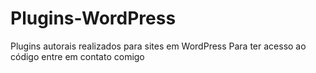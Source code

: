 # Plugins-WordPress
 Plugins autorais realizados para sites em WordPress
 Para ter acesso ao código entre em contato comigo
